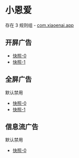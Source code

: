 # 小恩爱

存在 3 规则组 - [com.xiaoenai.app](/src/apps/com.xiaoenai.app.ts)

## 开屏广告

- [快照-0](https://i.gkd.li/i/13727905)
- [快照-1](https://i.gkd.li/i/13867880)

## 全屏广告

默认禁用

- [快照-0](https://i.gkd.li/i/13728018)
- [快照-1](https://i.gkd.li/i/13867878)

## 信息流广告

默认禁用

- [快照-0](https://i.gkd.li/i/13728026)
